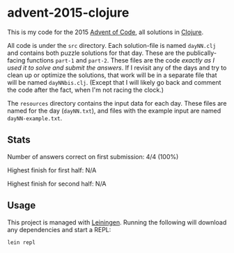 # advent-2015-clojure

This is my code for the 2015 [Advent of Code](https://adventofcode.com/2015), all solutions in [Clojure](https://clojure.org/).

All code is under the `src` directory. Each solution-file is named `dayNN.clj` and contains both puzzle solutions for that day. These are the publically-facing functions `part-1` and `part-2`. These files are the code *exactly as I used it to solve and submit the answers*. If I revisit any of the days and try to clean up or optimize the solutions, that work will be in a separate file that will be named `dayNNbis.clj`. (Except that I will likely go back and comment the code after the fact, when I'm not racing the clock.)

The `resources` directory contains the input data for each day. These files are named for the day (`dayNN.txt`), and files with the example input are named `dayNN-example.txt`.

## Stats

Number of answers correct on first submission: 4/4 (100%)

Highest finish for first half: N/A

Highest finish for second half: N/A

## Usage

This project is managed with [Leiningen](https://leiningen.org/). Running the following will download any dependencies and start a REPL:

```
lein repl
```
